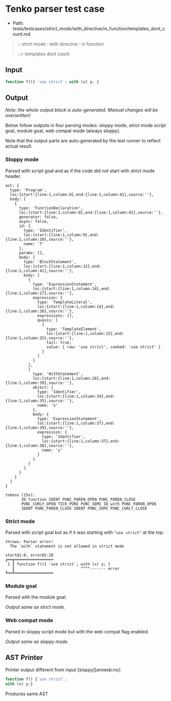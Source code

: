 # Tenko parser test case

- Path: tests/testcases/strict_mode/with_directive/in_function/templates_dont_count.md

> :: strict mode : with directive : in function
>
> ::> templates dont count

## Input

`````js
function f(){ `use strict`; with (x) y; }
`````

## Output

_Note: the whole output block is auto-generated. Manual changes will be overwritten!_

Below follow outputs in four parsing modes: sloppy mode, strict mode script goal, module goal, web compat mode (always sloppy).

Note that the output parts are auto-generated by the test runner to reflect actual result.

### Sloppy mode

Parsed with script goal and as if the code did not start with strict mode header.

`````
ast: {
  type: 'Program',
  loc:{start:{line:1,column:0},end:{line:1,column:41},source:''},
  body: [
    {
      type: 'FunctionDeclaration',
      loc:{start:{line:1,column:0},end:{line:1,column:41},source:''},
      generator: false,
      async: false,
      id: {
        type: 'Identifier',
        loc:{start:{line:1,column:9},end:{line:1,column:10},source:''},
        name: 'f'
      },
      params: [],
      body: {
        type: 'BlockStatement',
        loc:{start:{line:1,column:12},end:{line:1,column:41},source:''},
        body: [
          {
            type: 'ExpressionStatement',
            loc:{start:{line:1,column:14},end:{line:1,column:27},source:''},
            expression: {
              type: 'TemplateLiteral',
              loc:{start:{line:1,column:14},end:{line:1,column:26},source:''},
              expressions: [],
              quasis: [
                {
                  type: 'TemplateElement',
                  loc:{start:{line:1,column:15},end:{line:1,column:25},source:''},
                  tail: true,
                  value: { raw: 'use strict', cooked: 'use strict' }
                }
              ]
            }
          },
          {
            type: 'WithStatement',
            loc:{start:{line:1,column:28},end:{line:1,column:39},source:''},
            object: {
              type: 'Identifier',
              loc:{start:{line:1,column:34},end:{line:1,column:35},source:''},
              name: 'x'
            },
            body: {
              type: 'ExpressionStatement',
              loc:{start:{line:1,column:37},end:{line:1,column:39},source:''},
              expression: {
                type: 'Identifier',
                loc:{start:{line:1,column:37},end:{line:1,column:38},source:''},
                name: 'y'
              }
            }
          }
        ]
      }
    }
  ]
}

tokens (15x):
       ID_function IDENT PUNC_PAREN_OPEN PUNC_PAREN_CLOSE
       PUNC_CURLY_OPEN TICK_PURE PUNC_SEMI ID_with PUNC_PAREN_OPEN
       IDENT PUNC_PAREN_CLOSE IDENT PUNC_SEMI PUNC_CURLY_CLOSE
`````

### Strict mode

Parsed with script goal but as if it was starting with `"use strict"` at the top.

`````
throws: Parser error!
  The `with` statement is not allowed in strict mode

start@1:0, error@1:28
╔══╦═════════════════
 1 ║ function f(){ `use strict`; with (x) y; }
   ║                             ^^^^------- error
╚══╩═════════════════

`````


### Module goal

Parsed with the module goal.

_Output same as strict mode._

### Web compat mode

Parsed in sloppy script mode but with the web compat flag enabled.

_Output same as sloppy mode._

## AST Printer

Printer output different from input [sloppy][annexb:no]:

````js
function f() {`use strict`;
with (x) y;}
````

Produces same AST
